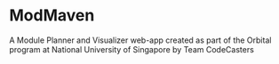 ModMaven
========

A Module Planner and Visualizer web-app created as part of the Orbital program at National University of Singapore by Team CodeCasters